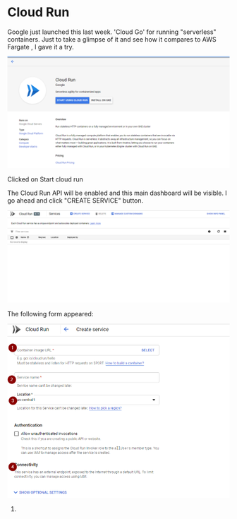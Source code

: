 # Cloud Run

Google just launched this last week. 'Cloud Go'  for running "serverless" containers. Just to take a glimpse of it and see how it compares to AWS Fargate , I gave it a try.

![This is the main console homepage. ](../../.gitbook/assets/image%20%2841%29.png)

Clicked on Start cloud run

The Cloud Run API will be enabled and this main dashboard will be visible. I go ahead and click "CREATE SERVICE" button.

![](../../.gitbook/assets/image%20%2822%29.png)

The following form appeared:

![](../../.gitbook/assets/image%20%2862%29.png)

1. 
